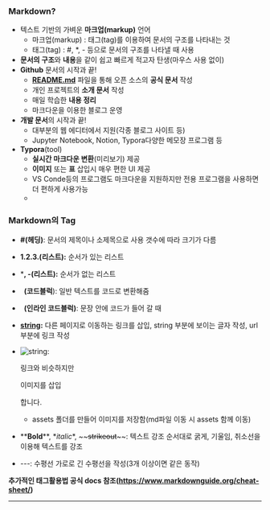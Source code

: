 ### Markdown?

- 텍스트 기반의 가벼운 **마크업(markup)** 언어
  - 마크업(markup) : 태그(tag)를 이용하여 문서의 구조를 나타내는 것
  - 태그(tag) : #, *, - 등으로 문서의 구조를 나타낼 때 사용
- **문서의 구조**와 **내용**을 같이 쉽고 빠르게 적고자 탄생(마우스 사용 없이)
- **Github** 문서의 시작과 끝!
  - **[README.md](http://README.md)** 파일을 통해 오픈 소스의 **공식 문서** 작성
  - 개인 프로젝트의 **소개 문서** 작성
  - 매일 학습한 **내용 정리**
  - 마크다운을 이용한 블로그 운영
- **개발 문서**의 시작과 끝!
  - 대부분의 웹 에디터에서 지원(각종 블로그 사이트 등)
  - Jupyter Notebook, Notion, Typora다양한 메모장 프로그램 등
- **Typora**(tool)
  - **실시간 마크다운 변환**(미리보기) 제공
  - **이미지** 또는 **표** 삽입시 매우 편한 UI 제공
  - VS Conde등의 프로그램도 마크다운을 지원하지만 전용 프로그램을 사용하면 더 편하게 사용가능
  - 

### Markdown의 Tag

- **#(헤딩)**: 문서의 제목이나 소제목으로 사용 갯수에 따라 크기가 다름

- **1.2.3.(리스트):** 순서가 있는 리스트

- ***, -(리스트):** 순서가 없는 리스트

- **` `(코드블럭**): 일반 텍스트를 코드로 변환해줌

- **` `(인라인 코드블럭)**:  문장 안에 코드가 들어 갈 때

- **[string](url):** 다른 페이지로 이동하는 링크를 삽입, string 부분에 보이는 글자 작성, url부분에 링크 작성

- ![string](img_url):

   링크와 비슷하지만 

  이미지를 삽입

  합니다.

  

  - assets 폴더를 만들어 이미지를 저장함(md파일 이동 시 assets 함께 이동)

- \*\***Bold**\*\*, \**italic*\*, \~\~~~strikeout~~\~\~: 텍스트 강조 순서대로 굵게, 기울임, 취소선을 이용해 텍스트를 강조

- \-\-\-: 수평선 가로로 긴 수평선을 작성(3개 이상이면 같은 동작)

**추가적인 태그활용법 공식 docs 참조(https://www.markdownguide.org/cheat-sheet/)**

------